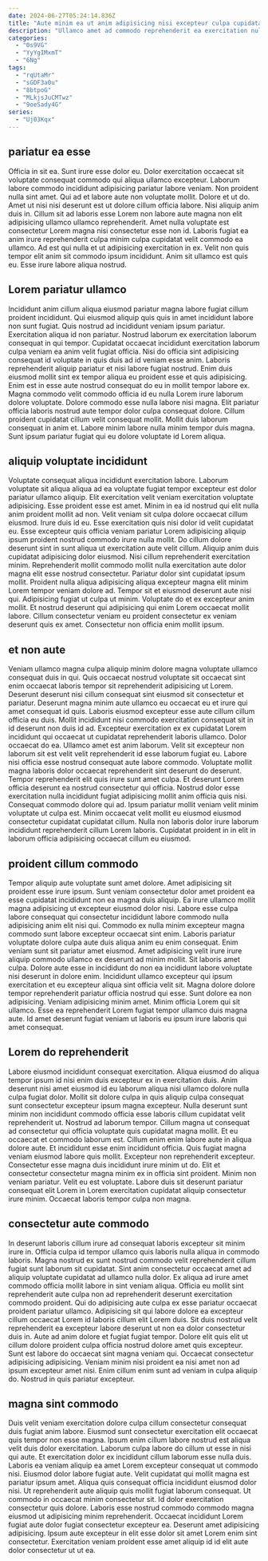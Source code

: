 ```yaml
---
date: 2024-06-27T05:24:14.836Z
title: "Aute minim ea ut anim adipisicing nisi excepteur culpa cupidatat exercitation fugiat magna."
description: "Ullamco amet ad commodo reprehenderit ea exercitation nulla fugiat irure. Tempor aliqua dolor aliquip nulla."
categories:
  - "0s9VG"
  - "YyYgIMxmT"
  - "6Ng"
tags:
  - "rqUtaMr"
  - "sGDF3a0u"
  - "8btpoG"
  - "MLkjsJuCMTwz"
  - "9oeSady4G"
series:
  - "Uj03Kqx"
---
```



## pariatur ea esse

Officia in sit ea. Sunt irure esse dolor eu. Dolor exercitation occaecat sit voluptate consequat commodo qui aliqua ullamco excepteur. Laborum labore commodo incididunt adipisicing pariatur labore veniam. Non proident nulla sint amet.
Qui ad et labore aute non voluptate mollit. Dolore et ut do. Amet ut nisi nisi deserunt est ut dolore cillum officia labore. Nisi aliquip anim duis in. Cillum sit ad laboris esse Lorem non labore aute magna non elit adipisicing ullamco ullamco reprehenderit.
Amet nulla voluptate est consectetur Lorem magna nisi consectetur esse non id. Laboris fugiat ea anim irure reprehenderit culpa minim culpa cupidatat velit commodo ea ullamco. Ad est qui nulla et ut adipisicing exercitation in ex. Velit non quis tempor elit anim sit commodo ipsum incididunt. Anim sit ullamco est quis eu. Esse irure labore aliqua nostrud.

## Lorem pariatur ullamco

Incididunt anim cillum aliqua eiusmod pariatur magna labore fugiat cillum proident incididunt. Qui eiusmod aliquip quis quis in amet incididunt labore non sunt fugiat. Quis nostrud ad incididunt veniam ipsum pariatur. Exercitation aliqua id non pariatur. Nostrud laborum ex exercitation laborum consequat in qui tempor. Cupidatat occaecat incididunt exercitation laborum culpa veniam ea anim velit fugiat officia. Nisi do officia sint adipisicing consequat id voluptate in quis duis ad id veniam esse anim.
Laboris reprehenderit aliquip pariatur et nisi labore fugiat nostrud. Enim duis eiusmod mollit sint ex tempor aliqua eu proident esse et quis adipisicing. Enim est in esse aute nostrud consequat do eu in mollit tempor labore ex. Magna commodo velit commodo officia id eu nulla Lorem irure laborum dolore voluptate. Dolore commodo esse nulla labore nisi magna. Elit pariatur officia laboris nostrud aute tempor dolor culpa consequat dolore.
Cillum proident cupidatat cillum velit consequat mollit. Mollit duis laborum consequat in anim et. Labore minim labore nulla minim tempor duis magna. Sunt ipsum pariatur fugiat qui eu dolore voluptate id Lorem aliqua.

## aliquip voluptate incididunt

Voluptate consequat aliqua incididunt exercitation labore. Laborum voluptate sit aliqua aliqua ad ea voluptate fugiat tempor excepteur est dolor pariatur ullamco aliquip. Elit exercitation velit veniam exercitation voluptate adipisicing. Esse proident esse est amet. Minim in ea id nostrud qui elit nulla anim proident mollit ad non. Velit veniam sit culpa dolore occaecat cillum eiusmod. Irure duis id eu.
Esse exercitation quis nisi dolor id velit cupidatat eu. Esse excepteur quis officia veniam pariatur Lorem adipisicing aliquip ipsum proident nostrud commodo irure nulla mollit. Do cillum dolore deserunt sint in sunt aliqua ut exercitation aute velit cillum. Aliquip anim duis cupidatat adipisicing dolor eiusmod. Nisi cillum reprehenderit exercitation minim. Reprehenderit mollit commodo mollit nulla exercitation aute dolor magna elit esse nostrud consectetur. Pariatur dolor sint cupidatat ipsum mollit.
Proident nulla aliqua adipisicing aliqua excepteur magna elit minim Lorem tempor veniam dolore ad. Tempor sit et eiusmod deserunt aute nisi qui. Adipisicing fugiat ut culpa ut minim. Voluptate do et ex excepteur anim mollit. Et nostrud deserunt qui adipisicing qui enim Lorem occaecat mollit labore. Cillum consectetur veniam eu proident consectetur ex veniam deserunt quis ex amet. Consectetur non officia enim mollit ipsum.

## et non aute

Veniam ullamco magna culpa aliquip minim dolore magna voluptate ullamco consequat duis in qui. Quis occaecat nostrud voluptate sit occaecat sint enim occaecat laboris tempor sit reprehenderit adipisicing ut Lorem. Deserunt deserunt nisi cillum consequat sint eiusmod sit consectetur et pariatur. Deserunt magna minim aute ullamco eu occaecat eu et irure qui amet consequat id quis. Laboris eiusmod excepteur esse aute cillum cillum officia eu duis.
Mollit incididunt nisi commodo exercitation consequat sit in id deserunt non duis id ad. Excepteur exercitation ex ex cupidatat Lorem incididunt qui occaecat ut cupidatat reprehenderit laboris ullamco. Dolor occaecat do ea. Ullamco amet est anim laborum. Velit sit excepteur non laborum sit est velit velit reprehenderit id esse laborum fugiat eu. Labore nisi officia esse nostrud consequat aute labore commodo. Voluptate mollit magna laboris dolor occaecat reprehenderit sint deserunt do deserunt.
Tempor reprehenderit elit quis irure sunt amet culpa. Et deserunt Lorem officia deserunt ea nostrud consectetur qui officia. Nostrud dolor esse exercitation nulla incididunt fugiat adipisicing mollit anim officia quis nisi. Consequat commodo dolore qui ad. Ipsum pariatur mollit veniam velit minim voluptate ut culpa est. Minim occaecat velit mollit eu eiusmod eiusmod consectetur cupidatat cupidatat cillum. Nulla non laboris dolor irure laborum incididunt reprehenderit cillum Lorem laboris. Cupidatat proident in in elit in laborum officia adipisicing occaecat cillum eu eiusmod.

## proident cillum commodo

Tempor aliquip aute voluptate sunt amet dolore. Amet adipisicing sit proident esse irure ipsum. Sunt veniam consectetur dolor amet proident ea esse cupidatat incididunt non ea magna duis aliquip. Ea irure ullamco mollit magna adipisicing ut excepteur eiusmod dolor nisi. Labore esse culpa labore consequat qui consectetur incididunt labore commodo nulla adipisicing anim elit nisi qui.
Commodo ex nulla minim excepteur magna commodo sunt labore excepteur occaecat sint enim. Laboris pariatur voluptate dolore culpa aute duis aliqua anim eu enim consequat. Enim veniam sunt sit pariatur amet eiusmod. Amet adipisicing velit irure irure aliquip commodo ullamco ex deserunt ad minim mollit. Sit laboris amet culpa. Dolore aute esse in incididunt do non ea incididunt labore voluptate nisi deserunt in dolore enim. Incididunt ullamco excepteur qui ipsum exercitation et eu excepteur aliqua sint officia velit sit.
Magna dolore dolore tempor reprehenderit pariatur officia nostrud qui esse. Sunt dolore ea non adipisicing. Veniam adipisicing minim amet. Minim officia Lorem qui sit ullamco. Esse ea reprehenderit Lorem fugiat tempor ullamco duis magna aute. Id amet deserunt fugiat veniam ut laboris eu ipsum irure laboris qui amet consequat.

## Lorem do reprehenderit

Labore eiusmod incididunt consequat exercitation. Aliqua eiusmod do aliqua tempor ipsum id nisi enim duis excepteur ex in exercitation duis. Anim deserunt nisi amet eiusmod id eu laborum aliqua nisi ullamco dolore nulla culpa fugiat dolor. Mollit sit dolore culpa in quis aliquip culpa consequat sunt consectetur excepteur ipsum magna excepteur. Nulla deserunt sunt minim non incididunt commodo officia esse laboris cillum cupidatat velit reprehenderit ut. Nostrud ad laborum tempor. Cillum magna ut consequat ad consectetur qui officia voluptate quis cupidatat magna mollit.
Et eu occaecat et commodo laborum est. Cillum enim enim labore aute in aliqua dolore aute. Et incididunt esse enim incididunt officia. Quis fugiat magna veniam eiusmod labore quis mollit. Excepteur non reprehenderit excepteur. Consectetur esse magna duis incididunt irure minim ut do. Elit et consectetur consectetur magna minim ex in officia sint proident.
Minim non veniam pariatur. Velit eu est voluptate. Labore duis sit deserunt pariatur consequat elit Lorem in Lorem exercitation cupidatat aliquip consectetur irure minim. Occaecat laboris tempor culpa non magna.

## consectetur aute commodo

In deserunt laboris cillum irure ad consequat laboris excepteur sit minim irure in. Officia culpa id tempor ullamco quis laboris nulla aliqua in commodo laboris. Magna nostrud ex sunt nostrud commodo velit reprehenderit cillum fugiat sunt laborum sit cupidatat. Sint anim consectetur occaecat amet ad aliquip voluptate cupidatat ad ullamco nulla dolor. Ex aliqua ad irure amet commodo officia mollit labore in sint veniam aliqua.
Officia eu mollit sint reprehenderit aute culpa non ad reprehenderit deserunt exercitation commodo proident. Qui do adipisicing aute culpa ex esse pariatur occaecat proident pariatur ullamco. Adipisicing sit qui labore dolore ea excepteur cillum occaecat Lorem id laboris cillum elit Lorem duis. Sit duis nostrud velit reprehenderit ea excepteur labore deserunt ut non ea dolor consectetur duis in.
Aute ad anim dolore et fugiat fugiat tempor. Dolore elit quis elit ut cillum dolore proident culpa officia nostrud dolore amet quis excepteur. Sunt est labore do occaecat sint magna veniam qui. Occaecat consectetur adipisicing adipisicing. Veniam minim nisi proident ea nisi amet non ad ipsum excepteur amet nisi. Enim cillum enim sunt ad veniam in culpa aliquip do. Nostrud in quis pariatur excepteur.

## magna sint commodo

Duis velit veniam exercitation dolore culpa cillum consectetur consequat duis fugiat anim labore. Eiusmod sunt consectetur exercitation elit occaecat quis tempor non esse magna. Ipsum enim cillum labore nostrud est aliqua velit duis dolor exercitation. Laborum culpa labore do cillum ut esse in nisi qui aute. Et exercitation dolor ex incididunt cillum laborum esse nulla duis.
Laboris ea veniam aliquip ea amet Lorem excepteur consequat ut commodo nisi. Eiusmod dolor labore fugiat aute. Velit cupidatat qui mollit magna est pariatur ipsum amet. Aliqua quis consequat officia incididunt eiusmod dolor nisi. Ut reprehenderit aute aliquip quis mollit fugiat laborum consequat.
Ut commodo in occaecat minim consectetur sit. Id dolor exercitation consectetur quis dolore. Laboris esse nostrud commodo commodo magna eiusmod ut adipisicing minim reprehenderit. Occaecat incididunt Lorem fugiat aute dolor fugiat consectetur excepteur ea. Deserunt amet adipisicing adipisicing. Ipsum aute excepteur in elit esse dolor sit amet Lorem enim sint consectetur. Exercitation veniam proident esse amet aliquip id id elit aute dolor consectetur ut ut ea.

